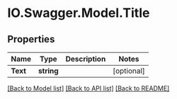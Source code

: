 # IO.Swagger.Model.Title
## Properties

Name | Type | Description | Notes
------------ | ------------- | ------------- | -------------
**Text** | **string** |  | [optional] 

[[Back to Model list]](../README.md#documentation-for-models) [[Back to API list]](../README.md#documentation-for-api-endpoints) [[Back to README]](../README.md)

